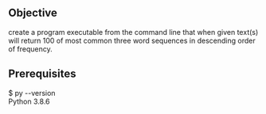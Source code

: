 ## Objective

create a program executable from the command line that when given text(s) will return 100 of most common three word sequences in descending order of frequency.

## Prerequisites

$ py --version <br />
Python 3.8.6

# 

